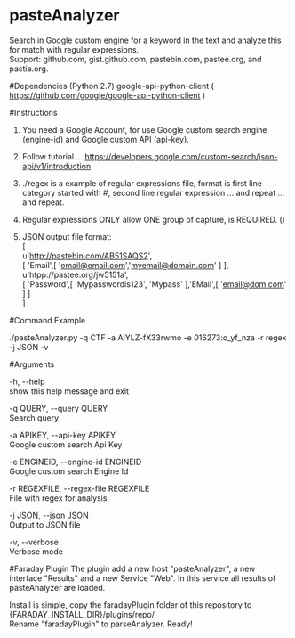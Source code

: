 # pasteAnalyzer
Search in Google custom engine for a keyword in the text and analyze this for match with regular expressions.   
Support: github.com, gist.github.com, pastebin.com, pastee.org, and pastie.org.

#Dependencies (Python 2.7)
google-api-python-client ( https://github.com/google/google-api-python-client )

#Instructions
1. You need a Google Account, for use Google custom search engine (engine-id) and Google custom API (api-key).
2. Follow tutorial ... https://developers.google.com/custom-search/json-api/v1/introduction

3. ./regex is a example of regular expressions file, format is first line category started with #, second line regular expression ... and repeat ... and repeat.

4. Regular expressions ONLY allow ONE group of capture, is REQUIRED. ()

5. JSON output file format:   
[   
	  u'http://pastebin.com/AB51SAQS2',   
	  [ 'Email',[ 'email@email.com','myemail@domain.com' ] ],   
	  u'htpp://pastee.org/jw5151a',   
	  [ 'Password',[ 'Mypasswordis123', 'Mypass' ],'EMail',[ 'email@dom.com' ] ]    
]

#Command Example

./pasteAnalyzer.py -q CTF -a AIYLZ-fX33rwmo -e 016273:o_yf_nza -r regex -j JSON -v

#Arguments

 -h, --help     
 					   show this help message and exit		
 
 -q QUERY, --query QUERY		
                       Search query

 -a APIKEY, --api-key APIKEY		
                       Google custom search Api Key

 -e ENGINEID, --engine-id ENGINEID		
                       Google custom search Engine Id

 -r REGEXFILE, --regex-file REGEXFILE		
                       File with regex for analysis

 -j JSON, --json JSON  
 					   Output to JSON file		
 
 -v, --verbose         
 					   Verbose mode

 
#Faraday Plugin
The plugin add a new host "pasteAnalyzer", a new interface "Results" and a new Service "Web".
In this service all results of pasteAnalyzer are loaded.

Install is simple, copy the faradayPlugin folder of this repository to {FARADAY_INSTALL_DIR}/plugins/repo/		
Rename "faradayPlugin" to parseAnalyzer.
Ready!


